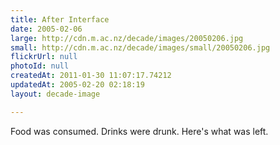 ```yaml
---
title: After Interface
date: 2005-02-06
large: http://cdn.m.ac.nz/decade/images/20050206.jpg
small: http://cdn.m.ac.nz/decade/images/small/20050206.jpg
flickrUrl: null
photoId: null
createdAt: 2011-01-30 11:07:17.74212
updatedAt: 2005-02-20 02:18:19
layout: decade-image

---
```

Food was consumed. Drinks were drunk. Here's what was left.
